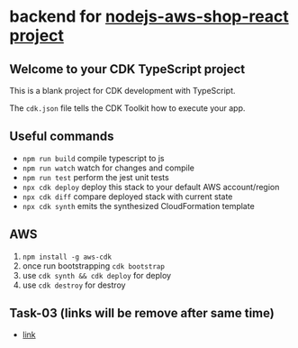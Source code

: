 # backend for [nodejs-aws-shop-react project](https://github.com/mcnic/nodejs-aws-shop-react)

## Welcome to your CDK TypeScript project

This is a blank project for CDK development with TypeScript.

The `cdk.json` file tells the CDK Toolkit how to execute your app.

## Useful commands

- `npm run build` compile typescript to js
- `npm run watch` watch for changes and compile
- `npm run test` perform the jest unit tests
- `npx cdk deploy` deploy this stack to your default AWS account/region
- `npx cdk diff` compare deployed stack with current state
- `npx cdk synth` emits the synthesized CloudFormation template

## AWS

1. `npm install -g aws-cdk`
1. once run bootstrapping `cdk bootstrap`
1. use `cdk synth && cdk deploy` for deploy
1. use `cdk destroy` for destroy

## Task-03 (links will be remove after same time)

- [link](http://rs-aws-dev.s3-website.us-east-2.amazonaws.com/)
